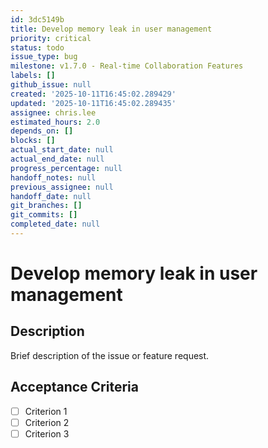 ```yaml
---
id: 3dc5149b
title: Develop memory leak in user management
priority: critical
status: todo
issue_type: bug
milestone: v1.7.0 - Real-time Collaboration Features
labels: []
github_issue: null
created: '2025-10-11T16:45:02.289429'
updated: '2025-10-11T16:45:02.289435'
assignee: chris.lee
estimated_hours: 2.0
depends_on: []
blocks: []
actual_start_date: null
actual_end_date: null
progress_percentage: null
handoff_notes: null
previous_assignee: null
handoff_date: null
git_branches: []
git_commits: []
completed_date: null
---
```


# Develop memory leak in user management

## Description

Brief description of the issue or feature request.

## Acceptance Criteria

- [ ] Criterion 1
- [ ] Criterion 2
- [ ] Criterion 3